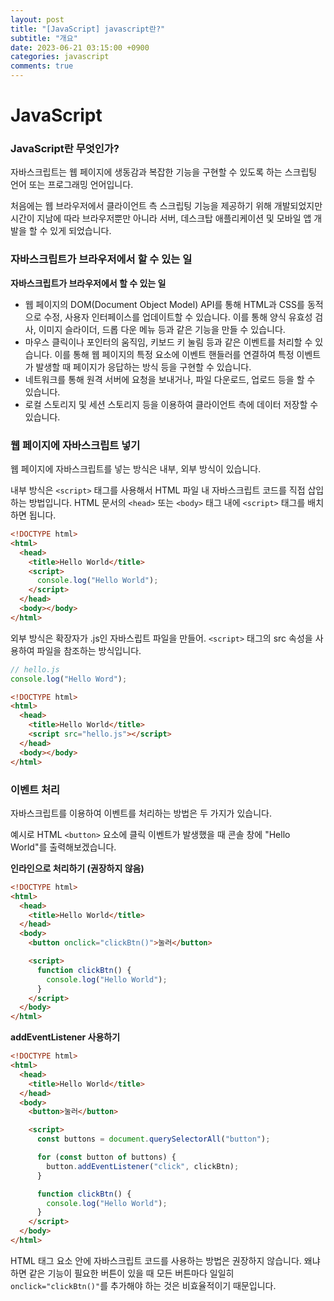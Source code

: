 ```yaml
---
layout: post
title: "[JavaScript] javascript란?"
subtitle: "개요"
date: 2023-06-21 03:15:00 +0900
categories: javascript
comments: true
---
```


# JavaScript

### JavaScript란 무엇인가?

자바스크립트는 웹 페이지에 생동감과 복잡한 기능을 구현할 수 있도록 하는 스크립팅 언어 또는 프로그래밍 언어입니다.

처음에는 웹 브라우저에서 클라이언트 측 스크립팅 기능을 제공하기 위해 개발되었지만 시간이 지남에 따라 브라우저뿐만 아니라 서버, 데스크탑 애플리케이션 및 모바일 앱 개발을 할 수 있게 되었습니다.

### 자바스크립트가 브라우저에서 할 수 있는 일

**자바스크립트가 브라우저에서 할 수 있는 일**

- 웹 페이지의 DOM(Document Object Model) API를 통해 HTML과 CSS를 동적으로 수정, 사용자 인터페이스를 업데이트할 수 있습니다. 이를 통해 양식 유효성 검사, 이미지 슬라이더, 드롭 다운 메뉴 등과 같은 기능을 만들 수 있습니다.
  <br>
- 마우스 클릭이나 포인터의 움직임, 키보드 키 눌림 등과 같은 이벤트를 처리할 수 있습니다. 이를 통해 웹 페이지의 특정 요소에 이벤트 핸들러를 연결하여 특정 이벤트가 발생할 때 페이지가 응답하는 방식 등을 구현할 수 있습니다.
  <br>
- 네트워크를 통해 원격 서버에 요청을 보내거나, 파일 다운로드, 업로드 등을 할 수 있습니다.
  <br>
- 로컬 스토리지 및 세션 스토리지 등을 이용하여 클라이언트 측에 데이터 저장할 수 있습니다.

### 웹 페이지에 자바스크립트 넣기

웹 페이지에 자바스크립트를 넣는 방식은 내부, 외부 방식이 있습니다.

내부 방식은 `<script>` 태그를 사용해서 HTML 파일 내 자바스크립트 코드를 직접 삽입하는 방법입니다.
HTML 문서의 `<head>` 또는 `<body>` 태그 내에 `<script>` 태그를 배치하면 됩니다.

```html
<!DOCTYPE html>
<html>
  <head>
    <title>Hello World</title>
    <script>
      console.log("Hello World");
    </script>
  </head>
  <body></body>
</html>
```

외부 방식은 확장자가 .js인 자바스립트 파일을 만들어. `<script>` 태그의 src 속성을 사용하여 파일을 참조하는 방식입니다.

```javascript
// hello.js
console.log("Hello Word");
```

```html
<!DOCTYPE html>
<html>
  <head>
    <title>Hello World</title>
    <script src="hello.js"></script>
  </head>
  <body></body>
</html>
```

### 이벤트 처리

자바스크립트를 이용하여 이벤트를 처리하는 방법은 두 가지가 있습니다.

예시로 HTML `<button>` 요소에 클릭 이벤트가 발생했을 때 콘솔 창에 "Hello World"를 출력해보겠습니다.

**인라인으로 처리하기 (권장하지 않음)**

```html
<!DOCTYPE html>
<html>
  <head>
    <title>Hello World</title>
  </head>
  <body>
    <button onclick="clickBtn()">눌러</button>

    <script>
      function clickBtn() {
        console.log("Hello World");
      }
    </script>
  </body>
</html>
```

**addEventListener 사용하기**

```html
<!DOCTYPE html>
<html>
  <head>
    <title>Hello World</title>
  </head>
  <body>
    <button>눌러</button>

    <script>
      const buttons = document.querySelectorAll("button");

      for (const button of buttons) {
        button.addEventListener("click", clickBtn);
      }

      function clickBtn() {
        console.log("Hello World");
      }
    </script>
  </body>
</html>
```

HTML 태그 요소 안에 자바스크립트 코드를 사용하는 방법은 권장하지 않습니다. 왜냐하면 같은 기능이 필요한 버튼이 있을 때 모든 버튼마다 일일히 `onclick="clickBtn()"`를 추가해야 하는 것은 비효율적이기 때문입니다.
